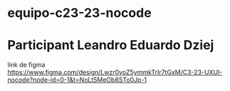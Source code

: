# equipo-c23-23-nocode
# Participant Leandro Eduardo Dziej
link de figma https://www.figma.com/design/Lwzr0voZ5ymmkTrIr7tGxM/C3-23-UXUI-nocode?node-id=0-1&t=NoLt5MeOb8STo0Jp-1

